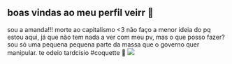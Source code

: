 ## boas vindas ao meu perfil veirr 🦢 

sou a amanda!!!
morte ao capitalismo <3 
não faço a menor ideia do pq estou aqui, já que não tem nada a ver com meu pv, mas o que posso fazer? sou só uma pequena pequena parte da massa que o governo quer manipular. 
te odeio tardcisio #coquette 🎀
![](https://www.google.com/url?sa=i&url=https%3A%2F%2Fyumekuromi.tumblr.com%2Fpost%2F652252701575528448%2Fcinnamoroll-and-friends-icons&psig=AOvVaw3JlEnYzsRAPtN_C3nwOjnX&ust=1717526285395000&source=images&cd=vfe&opi=89978449&ved=0CBIQjRxqFwoTCNDBvJOKwIYDFQAAAAAdAAAAABAE) 
